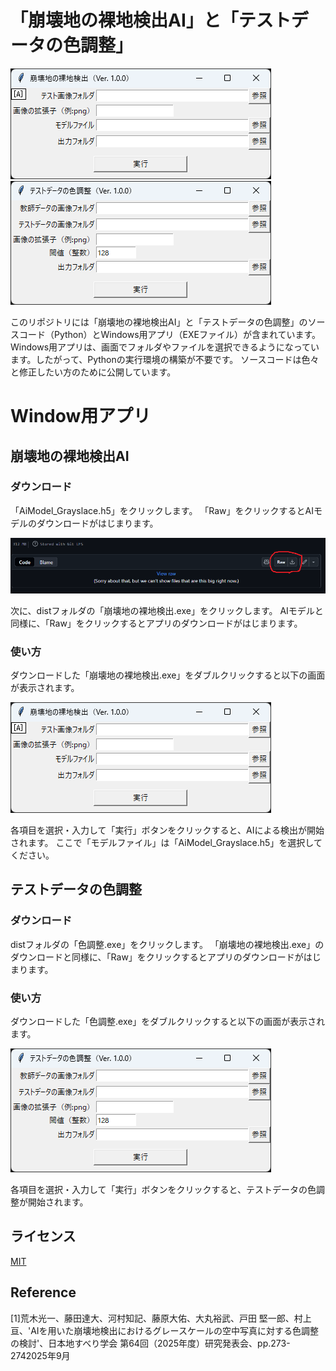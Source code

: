 # 「崩壊地の裸地検出AI」と「テストデータの色調整」

![崩壊地の裸地検出AIの画面](docs/崩壊地の裸地検出.png)
![色調整の画面](docs/色調整.png)

このリポジトリには「崩壊地の裸地検出AI」と「テストデータの色調整」のソースコード（Python）とWindows用アプリ（EXEファイル）が含まれています。
Windows用アプリは、画面でフォルダやファイルを選択できるようになっています。したがって、Pythonの実行環境の構築が不要です。
ソースコードは色々と修正したい方のために公開しています。

# Window用アプリ
## 崩壊地の裸地検出AI
### ダウンロード
「AiModel_Grayslace.h5」をクリックします。
「Raw」をクリックするとAIモデルのダウンロードがはじまります。

![崩壊地の裸地検出AIの画面](docs/崩壊地の裸地検出のダウンロード.png)

次に、distフォルダの「崩壊地の裸地検出.exe」をクリックします。
AIモデルと同様に、「Raw」をクリックするとアプリのダウンロードがはじまります。

### 使い方
ダウンロードした「崩壊地の裸地検出.exe」をダブルクリックすると以下の画面が表示されます。

![崩壊地の裸地検出AIの画面](docs/崩壊地の裸地検出.png)

各項目を選択・入力して「実行」ボタンをクリックすると、AIによる検出が開始されます。
ここで「モデルファイル」は「AiModel_Grayslace.h5」を選択してください。

## テストデータの色調整
### ダウンロード
distフォルダの「色調整.exe」をクリックします。
「崩壊地の裸地検出.exe」のダウンロードと同様に、「Raw」をクリックするとアプリのダウンロードがはじまります。

### 使い方
ダウンロードした「色調整.exe」をダブルクリックすると以下の画面が表示されます。

![色調整の画面](docs/色調整.png)

各項目を選択・入力して「実行」ボタンをクリックすると、テストデータの色調整が開始されます。

## ライセンス
[MIT](https://github.com/tcnksm/tool/blob/master/LICENCE)

## Reference
[1]荒木光一、藤田達大、河村知記、藤原大佑、大丸裕武、戸田 堅一郎、村上 亘、'AIを用いた崩壊地検出におけるグレースケールの空中写真に対する色調整の検討'、日本地すべり学会 第64回（2025年度）研究発表会、pp.273-2742025年9月
